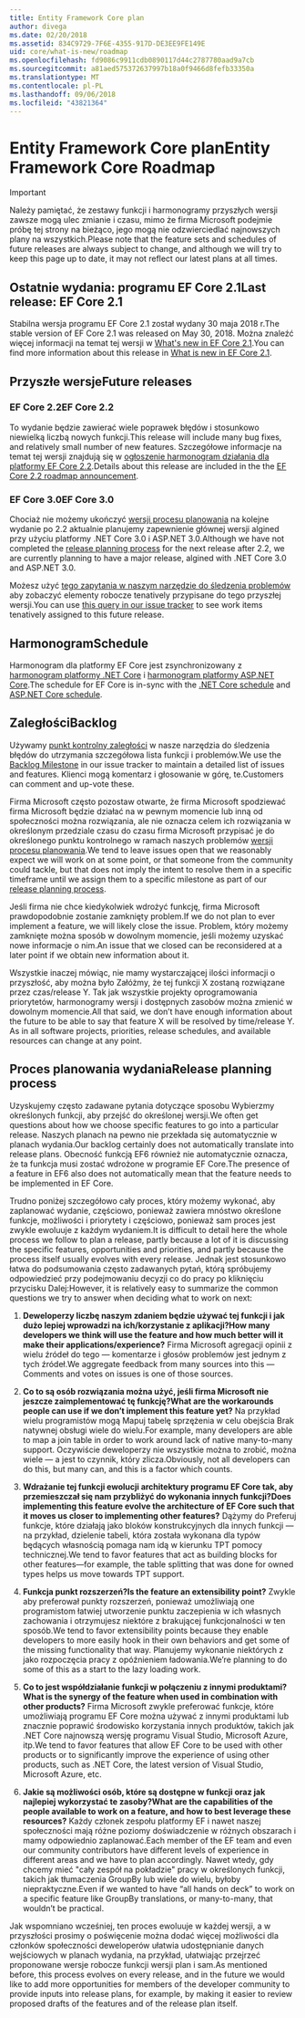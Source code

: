 ```yaml
---
title: Entity Framework Core plan
author: divega
ms.date: 02/20/2018
ms.assetid: 834C9729-7F6E-4355-917D-DE3EE9FE149E
uid: core/what-is-new/roadmap
ms.openlocfilehash: fd9086c9911cdb0890117d44c2787780aad9a7cb
ms.sourcegitcommit: a81aed575372637997b18a0f9466d8fefb33350a
ms.translationtype: MT
ms.contentlocale: pl-PL
ms.lasthandoff: 09/06/2018
ms.locfileid: "43821364"
---
```

# <a name="entity-framework-core-roadmap"></a><span data-ttu-id="66214-102">Entity Framework Core plan</span><span class="sxs-lookup"><span data-stu-id="66214-102">Entity Framework Core Roadmap</span></span>

> [!IMPORTANT]
> <span data-ttu-id="66214-103">Należy pamiętać, że zestawy funkcji i harmonogramy przyszłych wersji zawsze mogą ulec zmianie i czasu, mimo że firma Microsoft podejmie próbę tej strony na bieżąco, jego mogą nie odzwierciedlać najnowszych plany na wszystkich.</span><span class="sxs-lookup"><span data-stu-id="66214-103">Please note that the feature sets and schedules of future releases are always subject to change, and although we will try to keep this page up to date, it may not reflect our latest plans at all times.</span></span>

## <a name="last-release-ef-core-21"></a><span data-ttu-id="66214-104">Ostatnie wydania: programu EF Core 2.1</span><span class="sxs-lookup"><span data-stu-id="66214-104">Last release: EF Core 2.1</span></span>

<span data-ttu-id="66214-105">Stabilna wersja programu EF Core 2.1 został wydany 30 maja 2018 r.</span><span class="sxs-lookup"><span data-stu-id="66214-105">The stable version of EF Core 2.1 was released on May 30, 2018.</span></span> <span data-ttu-id="66214-106">Można znaleźć więcej informacji na temat tej wersji w [What's new in EF Core 2.1](xref:core/what-is-new/ef-core-2.1).</span><span class="sxs-lookup"><span data-stu-id="66214-106">You can find more information about this release in [What is new in EF Core 2.1](xref:core/what-is-new/ef-core-2.1).</span></span>

## <a name="future-releases"></a><span data-ttu-id="66214-107">Przyszłe wersje</span><span class="sxs-lookup"><span data-stu-id="66214-107">Future releases</span></span>

### <a name="ef-core-22"></a><span data-ttu-id="66214-108">EF Core 2.2</span><span class="sxs-lookup"><span data-stu-id="66214-108">EF Core 2.2</span></span>

<span data-ttu-id="66214-109">To wydanie będzie zawierać wiele poprawek błędów i stosunkowo niewielką liczbą nowych funkcji.</span><span class="sxs-lookup"><span data-stu-id="66214-109">This release will include many bug fixes, and relatively small number of new features.</span></span> <span data-ttu-id="66214-110">Szczegółowe informacje na temat tej wersji znajdują się w [ogłoszenie harmonogram działania dla platformy EF Core 2.2](https://github.com/aspnet/Announcements/issues/308).</span><span class="sxs-lookup"><span data-stu-id="66214-110">Details about this release are included in the the [EF Core 2.2 roadmap announcement](https://github.com/aspnet/Announcements/issues/308).</span></span> 

### <a name="ef-core-30"></a><span data-ttu-id="66214-111">EF Core 3.0</span><span class="sxs-lookup"><span data-stu-id="66214-111">EF Core 3.0</span></span>

<span data-ttu-id="66214-112">Chociaż nie możemy ukończyć [wersji procesu planowania](#release-planning-process) na kolejne wydanie po 2.2 aktualnie planujemy zapewnienie głównej wersji algined przy użyciu platformy .NET Core 3.0 i ASP.NET 3.0.</span><span class="sxs-lookup"><span data-stu-id="66214-112">Although we have not completed the [release planning process](#release-planning-process) for the next release after 2.2, we are currently planning to have a major release, algined with .NET Core 3.0 and ASP.NET 3.0.</span></span> 

<span data-ttu-id="66214-113">Możesz użyć [tego zapytania w naszym narzędzie do śledzenia problemów](https://github.com/aspnet/EntityFrameworkCore/issues?q=is%3Aopen+is%3Aissue+milestone%3A3.0.0+sort%3Areactions-%2B1-desc) aby zobaczyć elementy robocze tenatively przypisane do tego przyszłej wersji.</span><span class="sxs-lookup"><span data-stu-id="66214-113">You can use [this query in our issue tracker](https://github.com/aspnet/EntityFrameworkCore/issues?q=is%3Aopen+is%3Aissue+milestone%3A3.0.0+sort%3Areactions-%2B1-desc) to see work items tenatively assigned to this future release.</span></span>

## <a name="schedule"></a><span data-ttu-id="66214-114">Harmonogram</span><span class="sxs-lookup"><span data-stu-id="66214-114">Schedule</span></span>

<span data-ttu-id="66214-115">Harmonogram dla platformy EF Core jest zsynchronizowany z [harmonogram platformy .NET Core](https://github.com/dotnet/core/blob/master/roadmap.md) i [harmonogram platformy ASP.NET Core](https://github.com/aspnet/Home/wiki/Roadmap).</span><span class="sxs-lookup"><span data-stu-id="66214-115">The schedule for EF Core is in-sync with the [.NET Core schedule](https://github.com/dotnet/core/blob/master/roadmap.md) and [ASP.NET Core schedule](https://github.com/aspnet/Home/wiki/Roadmap).</span></span>

## <a name="backlog"></a><span data-ttu-id="66214-116">Zaległości</span><span class="sxs-lookup"><span data-stu-id="66214-116">Backlog</span></span>

<span data-ttu-id="66214-117">Używamy [punkt kontrolny zaległości](https://github.com/aspnet/EntityFrameworkCore/issues?q=is%3Aopen+is%3Aissue+milestone%3ABacklog+sort%3Areactions-%2B1-desc) w nasze narzędzia do śledzenia błędów do utrzymania szczegółowa lista funkcji i problemów.</span><span class="sxs-lookup"><span data-stu-id="66214-117">We use the [Backlog Milestone](https://github.com/aspnet/EntityFrameworkCore/issues?q=is%3Aopen+is%3Aissue+milestone%3ABacklog+sort%3Areactions-%2B1-desc) in our issue tracker to maintain a detailed list of issues and features.</span></span> <span data-ttu-id="66214-118">Klienci mogą komentarz i głosowanie w górę, te.</span><span class="sxs-lookup"><span data-stu-id="66214-118">Customers can comment and up-vote these.</span></span>

<span data-ttu-id="66214-119">Firma Microsoft często pozostaw otwarte, że firma Microsoft spodziewać firma Microsoft będzie działać na w pewnym momencie lub inną od społeczności można rozwiązania, ale nie oznacza celem ich rozwiązania w określonym przedziale czasu do czasu firma Microsoft przypisać je do określonego punktu kontrolnego w ramach naszych problemów [wersji procesu planowania](#release-planning-process).</span><span class="sxs-lookup"><span data-stu-id="66214-119">We tend to leave issues open that we reasonably expect we will work on at some point, or that someone from the community could tackle, but that does not imply the intent to resolve them in a specific timeframe until we assign them to a specific milestone as part of our [release planning process](#release-planning-process).</span></span>

<span data-ttu-id="66214-120">Jeśli firma nie chce kiedykolwiek wdrożyć funkcję, firma Microsoft prawdopodobnie zostanie zamknięty problem.</span><span class="sxs-lookup"><span data-stu-id="66214-120">If we do not plan to ever implement a feature, we will likely close the issue.</span></span> <span data-ttu-id="66214-121">Problem, który możemy zamknięte można sposób w dowolnym momencie, jeśli możemy uzyskać nowe informacje o nim.</span><span class="sxs-lookup"><span data-stu-id="66214-121">An issue that we closed can be reconsidered at a later point if we obtain new information about it.</span></span>

<span data-ttu-id="66214-122">Wszystkie inaczej mówiąc, nie mamy wystarczającej ilości informacji o przyszłość, aby można było Załóżmy, że tej funkcji X zostaną rozwiązane przez czas/release Y. Tak jak wszystkie projekty oprogramowania priorytetów, harmonogramy wersji i dostępnych zasobów można zmienić w dowolnym momencie.</span><span class="sxs-lookup"><span data-stu-id="66214-122">All that said, we don’t have enough information about the future to be able to say that feature X will be resolved by time/release Y. As in all software projects, priorities, release schedules, and available resources can change at any point.</span></span>

## <a name="release-planning-process"></a><span data-ttu-id="66214-123">Proces planowania wydania</span><span class="sxs-lookup"><span data-stu-id="66214-123">Release planning process</span></span>

<span data-ttu-id="66214-124">Uzyskujemy często zadawane pytania dotyczące sposobu Wybierzmy określonych funkcji, aby przejść do określonej wersji.</span><span class="sxs-lookup"><span data-stu-id="66214-124">We often get questions about how we choose specific features to go into a particular release.</span></span> <span data-ttu-id="66214-125">Naszych planach na pewno nie przekłada się automatycznie w planach wydania.</span><span class="sxs-lookup"><span data-stu-id="66214-125">Our backlog certainly does not automatically translate into release plans.</span></span> <span data-ttu-id="66214-126">Obecność funkcją EF6 również nie automatycznie oznacza, że ta funkcja musi zostać wdrożone w programie EF Core.</span><span class="sxs-lookup"><span data-stu-id="66214-126">The presence of a feature in EF6 also does not automatically mean that the feature needs to be implemented in EF Core.</span></span>

<span data-ttu-id="66214-127">Trudno poniżej szczegółowo cały proces, który możemy wykonać, aby zaplanować wydanie, częściowo, ponieważ zawiera mnóstwo określone funkcje, możliwości i priorytety i częściowo, ponieważ sam proces jest zwykle ewoluuje z każdym wydaniem.</span><span class="sxs-lookup"><span data-stu-id="66214-127">It is difficult to detail here the whole process we follow to plan a release, partly because a lot of it is discussing the specific features, opportunities and priorities, and partly because the process itself usually evolves with every release.</span></span> <span data-ttu-id="66214-128">Jednak jest stosunkowo łatwa do podsumowania często zadawanych pytań, którą spróbujemy odpowiedzieć przy podejmowaniu decyzji co do pracy po kliknięciu przycisku Dalej:</span><span class="sxs-lookup"><span data-stu-id="66214-128">However, it is relatively easy to summarize the common questions we try to answer when deciding what to work on next:</span></span>

1. <span data-ttu-id="66214-129">**Deweloperzy liczbę naszym zdaniem będzie używać tej funkcji i jak dużo lepiej wprowadzi na ich/korzystanie z aplikacji?**</span><span class="sxs-lookup"><span data-stu-id="66214-129">**How many developers we think will use the feature and how much better will it make their applications/experience?**</span></span> <span data-ttu-id="66214-130">Firma Microsoft agregacji opinii z wielu źródeł do tego — komentarze i głosów problemów jest jednym z tych źródeł.</span><span class="sxs-lookup"><span data-stu-id="66214-130">We aggregate feedback from many sources into this — Comments and votes on issues is one of those sources.</span></span>

2. <span data-ttu-id="66214-131">**Co to są osób rozwiązania można użyć, jeśli firma Microsoft nie jeszcze zaimplementować tę funkcję?**</span><span class="sxs-lookup"><span data-stu-id="66214-131">**What are the workarounds people can use if we don’t implement this feature yet?**</span></span> <span data-ttu-id="66214-132">Na przykład wielu programistów mogą Mapuj tabelę sprzężenia w celu obejścia Brak natywnej obsługi wiele do wielu.</span><span class="sxs-lookup"><span data-stu-id="66214-132">For example, many developers are able to map a join table in order to work around lack of native many-to-many support.</span></span> <span data-ttu-id="66214-133">Oczywiście deweloperzy nie wszystkie można to zrobić, można wiele — a jest to czynnik, który zlicza.</span><span class="sxs-lookup"><span data-stu-id="66214-133">Obviously, not all developers can do this, but many can, and this is a factor which counts.</span></span>

3. <span data-ttu-id="66214-134">**Wdrażanie tej funkcji ewolucji architektury programu EF Core tak, aby przemieszczał się nam przybliżyć do wykonania innych funkcji?**</span><span class="sxs-lookup"><span data-stu-id="66214-134">**Does implementing this feature evolve the architecture of EF Core such that it moves us closer to implementing other features?**</span></span> <span data-ttu-id="66214-135">Dążymy do Preferuj funkcje, które działają jako bloków konstrukcyjnych dla innych funkcji — na przykład, dzielenie tabeli, która została wykonana dla typów będących własnością pomaga nam idą w kierunku TPT pomocy technicznej.</span><span class="sxs-lookup"><span data-stu-id="66214-135">We tend to favor features that act as building blocks for other features—for example, the table splitting that was done for owned types helps us move towards TPT support.</span></span>

4. <span data-ttu-id="66214-136">**Funkcja punkt rozszerzeń?**</span><span class="sxs-lookup"><span data-stu-id="66214-136">**Is the feature an extensibility point?**</span></span> <span data-ttu-id="66214-137">Zwykle aby preferował punkty rozszerzeń, ponieważ umożliwiają one programistom łatwiej utworzenie punktu zaczepienia w ich własnych zachowania i otrzymujesz niektóre z brakującej funkcjonalności w ten sposób.</span><span class="sxs-lookup"><span data-stu-id="66214-137">We tend to favor extensibility points because they enable developers to more easily hook in their own behaviors and get some of the missing functionality that way.</span></span> <span data-ttu-id="66214-138">Planujemy wykonanie niektórych z jako rozpoczęcia pracy z opóźnieniem ładowania.</span><span class="sxs-lookup"><span data-stu-id="66214-138">We’re planning to do some of this as a start to the lazy loading work.</span></span>

5. <span data-ttu-id="66214-139">**Co to jest współdziałanie funkcji w połączeniu z innymi produktami?**</span><span class="sxs-lookup"><span data-stu-id="66214-139">**What is the synergy of the feature when used in combination with other products?**</span></span> <span data-ttu-id="66214-140">Firma Microsoft zwykle preferować funkcje, które umożliwiają programu EF Core można używać z innymi produktami lub znacznie poprawić środowisko korzystania innych produktów, takich jak .NET Core najnowszą wersję programu Visual Studio, Microsoft Azure, itp.</span><span class="sxs-lookup"><span data-stu-id="66214-140">We tend to favor features that allow EF Core to be used with other products or to significantly improve the experience of using other products, such as .NET Core, the latest version of Visual Studio, Microsoft Azure, etc.</span></span>

6. <span data-ttu-id="66214-141">**Jakie są możliwości osób, które są dostępne w funkcji oraz jak najlepiej wykorzystać te zasoby?**</span><span class="sxs-lookup"><span data-stu-id="66214-141">**What are the capabilities of the people available to work on a feature, and how to best leverage these resources?**</span></span> <span data-ttu-id="66214-142">Każdy członek zespołu platformy EF i nawet naszej społeczności mają różne poziomy doświadczenie w różnych obszarach i mamy odpowiednio zaplanować.</span><span class="sxs-lookup"><span data-stu-id="66214-142">Each member of the EF team and even our community contributors have different levels of experience in different areas and we have to plan accordingly.</span></span> <span data-ttu-id="66214-143">Nawet wtedy, gdy chcemy mieć "cały zespół na pokładzie" pracy w określonych funkcji, takich jak tłumaczenia GroupBy lub wiele do wielu, byłoby niepraktyczne.</span><span class="sxs-lookup"><span data-stu-id="66214-143">Even if we wanted to have “all hands on deck” to work on a specific feature like GroupBy translations, or many-to-many, that wouldn’t be practical.</span></span>

<span data-ttu-id="66214-144">Jak wspomniano wcześniej, ten proces ewoluuje w każdej wersji, a w przyszłości prosimy o poświęcenie można dodać więcej możliwości dla członków społeczności deweloperów ułatwia udostępnianie danych wejściowych w planach wydania, na przykład, ułatwiając przejrzeć proponowane wersje robocze funkcji wersji plan i sam.</span><span class="sxs-lookup"><span data-stu-id="66214-144">As mentioned before, this process evolves on every release, and in the future we would like to add more opportunities for members of the developer community to provide inputs into release plans, for example, by making it easier to review proposed drafts of the features and of the release plan itself.</span></span>
